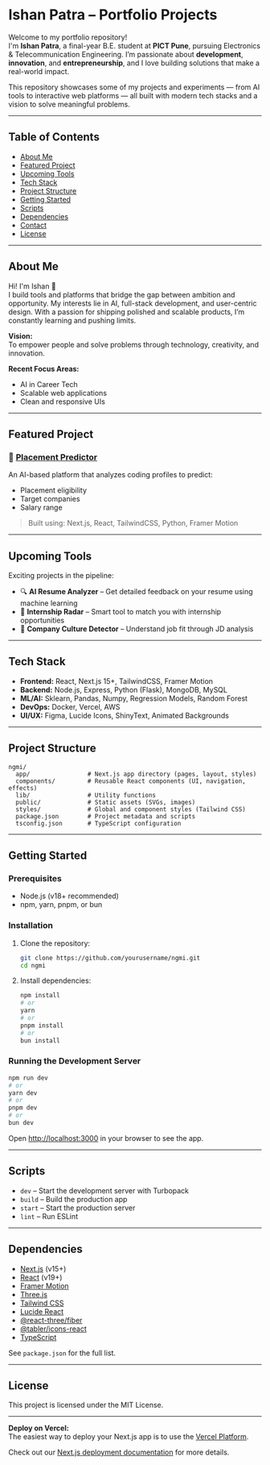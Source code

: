 # Ishan Patra – Portfolio Projects

Welcome to my portfolio repository!  
I'm **Ishan Patra**, a final-year B.E. student at **PICT Pune**, pursuing Electronics & Telecommunication Engineering. I’m passionate about **development**, **innovation**, and **entrepreneurship**, and I love building solutions that make a real-world impact.

This repository showcases some of my projects and experiments — from AI tools to interactive web platforms — all built with modern tech stacks and a vision to solve meaningful problems.

---

## Table of Contents

-   [About Me](#about-me)
-   [Featured Project](#featured-project)
-   [Upcoming Tools](#upcoming-tools)
-   [Tech Stack](#tech-stack)
-   [Project Structure](#project-structure)
-   [Getting Started](#getting-started)
-   [Scripts](#scripts)
-   [Dependencies](#dependencies)
-   [Contact](#contact)
-   [License](#license)

---

## About Me

Hi! I'm Ishan 👋  
I build tools and platforms that bridge the gap between ambition and opportunity. My interests lie in AI, full-stack development, and user-centric design. With a passion for shipping polished and scalable products, I’m constantly learning and pushing limits.

**Vision:**  
To empower people and solve problems through technology, creativity, and innovation.

**Recent Focus Areas:**
- AI in Career Tech
- Scalable web applications
- Clean and responsive UIs

---

## Featured Project

### 🚀 [Placement Predictor](https://placements.ngmi.club)

An AI-based platform that analyzes coding profiles to predict:
- Placement eligibility
- Target companies
- Salary range

> Built using: Next.js, React, TailwindCSS, Python, Framer Motion

---

## Upcoming Tools

Exciting projects in the pipeline:

- 🔍 **AI Resume Analyzer** – Get detailed feedback on your resume using machine learning
- 📡 **Internship Radar** – Smart tool to match you with internship opportunities
- 🧠 **Company Culture Detector** – Understand job fit through JD analysis

---

## Tech Stack

- **Frontend:** React, Next.js 15+, TailwindCSS, Framer Motion
- **Backend:** Node.js, Express, Python (Flask), MongoDB, MySQL
- **ML/AI:** Sklearn, Pandas, Numpy, Regression Models, Random Forest
- **DevOps:** Docker, Vercel, AWS
- **UI/UX:** Figma, Lucide Icons, ShinyText, Animated Backgrounds
---

## Project Structure

```
ngmi/
  app/                # Next.js app directory (pages, layout, styles)
  components/         # Reusable React components (UI, navigation, effects)
  lib/                # Utility functions
  public/             # Static assets (SVGs, images)
  styles/             # Global and component styles (Tailwind CSS)
  package.json        # Project metadata and scripts
  tsconfig.json       # TypeScript configuration
```

---

## Getting Started

### Prerequisites

-   Node.js (v18+ recommended)
-   npm, yarn, pnpm, or bun

### Installation

1. Clone the repository:

    ```bash
    git clone https://github.com/yourusername/ngmi.git
    cd ngmi
    ```

2. Install dependencies:
    ```bash
    npm install
    # or
    yarn
    # or
    pnpm install
    # or
    bun install
    ```

### Running the Development Server

```bash
npm run dev
# or
yarn dev
# or
pnpm dev
# or
bun dev
```

Open [http://localhost:3000](http://localhost:3000) in your browser to see the app.

---

## Scripts

-   `dev` – Start the development server with Turbopack
-   `build` – Build the production app
-   `start` – Start the production server
-   `lint` – Run ESLint

---

## Dependencies

-   [Next.js](https://nextjs.org/) (v15+)
-   [React](https://react.dev/) (v19+)
-   [Framer Motion](https://www.framer.com/motion/)
-   [Three.js](https://threejs.org/)
-   [Tailwind CSS](https://tailwindcss.com/)
-   [Lucide React](https://lucide.dev/)
-   [@react-three/fiber](https://docs.pmnd.rs/react-three-fiber/getting-started/introduction)
-   [@tabler/icons-react](https://tabler.io/icons)
-   [TypeScript](https://www.typescriptlang.org/)

See `package.json` for the full list.

---

## License

This project is licensed under the MIT License.

---

**Deploy on Vercel:**  
The easiest way to deploy your Next.js app is to use the [Vercel Platform](https://vercel.com/new?utm_medium=default-template&filter=next.js&utm_source=create-next-app&utm_campaign=create-next-app-readme).

Check out our [Next.js deployment documentation](https://nextjs.org/docs/app/building-your-application/deploying) for more details.
